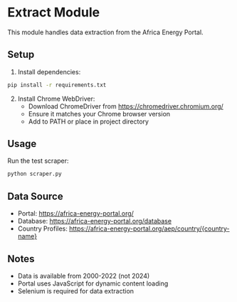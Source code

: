 # Extract Module

This module handles data extraction from the Africa Energy Portal.

## Setup

1. Install dependencies:
```bash
pip install -r requirements.txt
```

2. Install Chrome WebDriver:
   - Download ChromeDriver from https://chromedriver.chromium.org/
   - Ensure it matches your Chrome browser version
   - Add to PATH or place in project directory

## Usage

Run the test scraper:
```bash
python scraper.py
```

## Data Source

- Portal: https://africa-energy-portal.org/
- Database: https://africa-energy-portal.org/database
- Country Profiles: https://africa-energy-portal.org/aep/country/{country-name}

## Notes

- Data is available from 2000-2022 (not 2024)
- Portal uses JavaScript for dynamic content loading
- Selenium is required for data extraction
